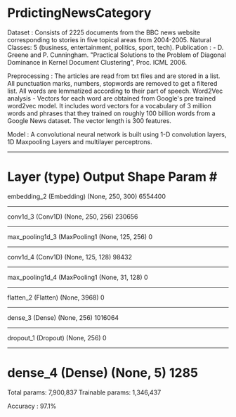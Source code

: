 # PrdictingNewsCategory

Dataset : Consists of 2225 documents from the BBC news website corresponding to stories in five topical areas from 2004-2005.
Natural Classes: 5 (business, entertainment, politics, sport, tech). Publication : - D. Greene and P. Cunningham. "Practical Solutions to the Problem of Diagonal Dominance in Kernel Document      Clustering", Proc. ICML 2006.

Preprocessing : The articles are read from txt files and are stored in a list. All punctuation marks, numbers, stopwords are removed to get a filtered list. All words are lemmatized according to their part of speech. 
Word2Vec analysis - Vectors for each word are obtained from Google's pre trained word2vec model. It includes word vectors for a vocabulary of 3 million words and phrases that they trained on roughly 100 billion words from a Google News dataset. The vector length is 300 features.

Model : A convolutional neural network is built using 1-D convolution layers, 1D Maxpooling Layers and multilayer perceptrons.

_________________________________________________________________
Layer (type)                 Output Shape              Param #   
=================================================================
embedding_2 (Embedding)      (None, 250, 300)          6554400   
_________________________________________________________________
conv1d_3 (Conv1D)            (None, 250, 256)          230656    
_________________________________________________________________
max_pooling1d_3 (MaxPooling1 (None, 125, 256)          0         
_________________________________________________________________
conv1d_4 (Conv1D)            (None, 125, 128)          98432     
_________________________________________________________________
max_pooling1d_4 (MaxPooling1 (None, 31, 128)           0         
_________________________________________________________________
flatten_2 (Flatten)          (None, 3968)              0         
_________________________________________________________________
dense_3 (Dense)              (None, 256)               1016064   
_________________________________________________________________
dropout_1 (Dropout)          (None, 256)               0         
_________________________________________________________________
dense_4 (Dense)              (None, 5)                 1285      
=================================================================
Total params: 7,900,837
Trainable params: 1,346,437

Accuracy : 97.1%
